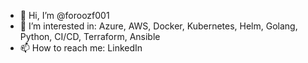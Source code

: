 - 👋 Hi, I’m @foroozf001
- 👀 I’m interested in: Azure, AWS, Docker, Kubernetes, Helm, Golang, Python, CI/CD, Terraform, Ansible
- 📫 How to reach me: LinkedIn

<!---
foroozf001/foroozf001 is a ✨ special ✨ repository because its `README.md` (this file) appears on your GitHub profile.
You can click the Preview link to take a look at your changes.
--->
